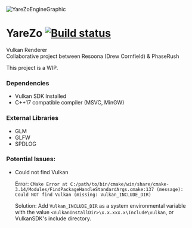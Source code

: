 ![YareZoEngineGraphic](https://i.imgur.com/y3som7P.png)

# YareZo [![Build status](https://ci.appveyor.com/api/projects/status/ibi6um09v5j03068?svg=true)](https://ci.appveyor.com/project/Resoona/yarezo)  
Vulkan Renderer  
Collaborative project between Resoona (Drew Cornfield) & PhaseRush  

This project is a WIP.

### Dependencies
- Vulkan SDK Installed
- C++17 compatible compiler (MSVC, MinGW)

### External Libraries
- GLM
- GLFW
- SPDLOG

### Potential Issues:

- Could not find Vulkan

    Error: `CMake Error at C:/path/to/bin/cmake/win/share/cmake-3.14/Modules/FindPackageHandleStandardArgs.cmake:137 (message):
    Could NOT find Vulkan (missing: Vulkan_INCLUDE_DIR)`
  
    Solution: Add `Vulkan_INCLUDE_DIR` as a system environmental variable with the value `<VulkanInstallDir>\x.x.xxx.x\Include\vulkan`,
    or VulkanSDK's include directory.
